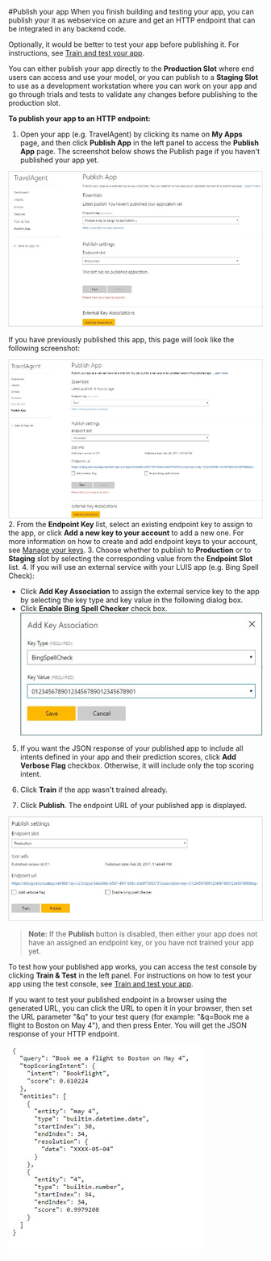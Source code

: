 <!-- 
NavPath: LUIS API
LinkLabel: PublishApp
Url: LUIS-api/documentation/home
Weight: 81
-->


#Publish your app
When you finish building and testing your app, you can publish your it as webservice on azure and get an HTTP endpoint that can be integrated in any backend code. 

Optionally, it would be better to test your app before publishing it. For instructions, see [Train and test your app](Train-Test.md).

You can either publish your app directly to the **Production Slot** where end users can access and use your model, or you can publish to a **Staging Slot** to use as a development workstation where you can work on your app and go through trials and tests to validate any changes before publishing to the production slot. 

**To publish your app to an HTTP endpoint:**

1. Open your app (e.g. TravelAgent) by clicking its name on **My Apps** page, and then click **Publish App** in the left panel to access the **Publish App** page. The screenshot below shows the Publish page if you haven't published your app yet.

 ![Publish page-](/Content/en-us/LUIS/Images/PublishApp-FirstPublish.JPG)
 
 If you have previously published this app, this page will look like the following screenshot: 
 
  ![Publish page](/Content/en-us/LUIS/Images/PublishApp-RePublish.JPG)
2. From the **Endpoint Key** list, select an existing endpoint key to assign to the app, or click **Add a new key to your account** to add a new one. For more information on how to create and add endpoint keys to your account, see [Manage your keys](Manage-Keys.md).
3. Choose whether to publish to **Production** or to **Staging** slot by selecting the corresponding value from the **Endpoint Slot** list. 
4. If you will use an external service with your LUIS app (e.g. Bing Spell Check):
- Click **Add Key Association** to assign the external service key to the app by selecting the key type and key value in the following dialog box.
 - Click **Enable Bing Spell Checker** check box. 
 ![Assign External Key](/Content/en-us/LUIS/Images/PublishApp-KeyAssociation.JPG)
5. If you want the JSON response of your published app to include all intents defined in your app and their prediction scores, click **Add Verbose Flag** checkbox. Otherwise, it will include only the top scoring intent.
6. Click **Train** if the app wasn't trained already.  

7. Click **Publish**. The endpoint URL of your published app is displayed. 

 ![HTTP endpoint URL](/Content/en-us/LUIS/Images/PublishApp-URL.JPG)

 > **Note:**
> If the **Publish** button is disabled, then either your app does not have an assigned an endpoint key, or you have not trained your app yet.


To test how your published app works, you can access the test console by clicking **Train & Test** in the left panel. For instructions on how to test your app using the test console, see [Train and test your app](Train-Test.md).

If you want to test your published endpoint in a browser using the generated URL, you can click the URL to open it in your browser, then set the URL parameter "&q" to your test query (for example: "&q=Book me a flight to Boston on May 4"), and then press Enter. You will get the JSON response of your HTTP endpoint. 

![JSON response of published HTTP endpoint](/Content/en-us/LUIS/Images/PublishApp-JSONresponse.JPG)
